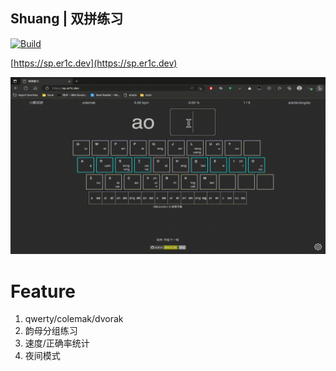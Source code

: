 Shuang | 双拼练习
----

[![Build](https://github.com/er1c-zh/Shuang/actions/workflows/publish.yml/badge.svg?branch=master)](https://github.com/er1c-zh/Shuang/actions/workflows/publish.yml)

[https://sp.er1c.dev](https://sp.er1c.dev)

![demo](./demo.gif)


# Feature

1. qwerty/colemak/dvorak
1. 韵母分组练习
1. 速度/正确率统计
1. 夜间模式
